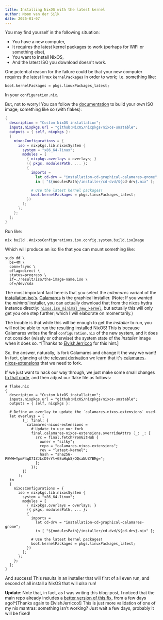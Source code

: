 ```yaml
---
title: Installing NixOS with the latest kernel
author: Noon van der Silk
date: 2025-01-07
---
```


You may find yourself in the following situation:

- You have a new computer,
- It requires the latest kernel packages to work (perhaps for WiFi or
    something else),
- You want to install NixOS,
- And the latest ISO you download doesn't work.

One potential reason for the failure could be that your new computer requires
the latest linux `kernelPackages` in order to work; i.e. something like:

```
boot.kernelPackages = pkgs.linuxPackages_latest;
```

In your `configuration.nix`.

But, not to worry! You can follow the
[documentation](https://nixos.org/manual/nixos/stable/#sec-booting-from-usb)
to build your _own_ ISO image; something like so (with flakes):

```nix
{
  description = "Custom NixOS installation";
  inputs.nixpkgs.url = "github:NixOS/nixpkgs/nixos-unstable";
  outputs = { self, nixpkgs }:
  {
    nixosConfigurations = {
      iso = nixpkgs.lib.nixosSystem {
        system = "x86_64-linux";
        modules = [
          { nixpkgs.overlays = overlays; }
          ({ pkgs, modulesPath, ... }:
          {
            imports =
              let cd-drv = "installation-cd-graphical-calamares-gnome";
              in [ "${modulesPath}/installer/cd-dvd/${cd-drv}.nix" ];

            # Use the latest kernel packages!
            boot.kernelPackages = pkgs.linuxPackages_latest;
          })
        ];
      };
    };
  };
}
```

Run like:

```shell
nix build .#nixosConfigurations.iso.config.system.build.isoImage
```

Which will produce an iso file that you can mount something like:

```shell
sudo dd \
  bs=4M \
  conv=fsync \
  oflag=direct \
  status=progress \
  if=./result/iso/the-image-name.iso \
  of=/dev/sda
```

The most important fact here is that you select the _calamares_ variant of the
[installation
iso's](https://github.com/NixOS/nixpkgs/tree/master/nixos/modules/installer/cd-dvd).
[Calamares](https://github.com/calamares/calamares/) is the graphical
installer. (Note: If you wanted the _minimal_ installer, you can actually
download that from the nixos hydra instance directly:
[`nixos.iso_minimal_new_kernel`](https://hydra.nixos.org/job/nixos/trunk-combined/nixos.iso_minimal_new_kernel_no_zfs.x86_64-linux),
but actually this will only get you one step further; which I will elaborate
on momentarily.)

The trouble is that while this will be enough to get the _installer_ to run,
you will not be able to run the resulting installed NixOS! This is because
Calamares writes the final `configuration.nix` of the new system, and it does
not consider (wisely or otherwise) the system state of the _installer_ image
when it does so. ^[Thanks to [ElvishJerricco](https://github.com/ElvishJerricco) for this hint.]

So, the answer, naturally, is fork Calamares and change it the way we want! In
fact, glancing at the [relevant
derivation](https://github.com/NixOS/nixpkgs/blob/master/nixos/modules/installer/cd-dvd/installation-cd-graphical-calamares.nix#L19) we learn that it's [calamares-nixos-extensions](https://github.com/NixOS/calamares-nixos-extensions) that we need to fork.

If we just want to hack our way through, we just make some small changes [to
that code](https://github.com/NixOS/calamares-nixos-extensions/compare/calamares...silky:calamares-nixos-extensions:latest-kernel),
and then adjust our flake file as follows:

``` lang=nix
# flake.nix
{
  description = "Custom NixOS installation";
  inputs.nixpkgs.url = "github:NixOS/nixpkgs/nixos-unstable";
  outputs = { self, nixpkgs }:

  # Define an overlay to update the `calamares-nixos-extensions` used.
  let overlays = [
        (_: final: {
          calamares-nixos-extensions =
            # Update to use our fork
            final.calamares-nixos-extensions.overrideAttrs (_: _: {
              src = final.fetchFromGitHub {
                owner = "silky";
                repo = "calamares-nixos-extensions";
                rev = "latest-kernel";
                hash = "sha256-PEWH+YpmP4qD7IZJLcD9rYl+GEuHqbS/OQsaNUZYBMg=";
              };
            });
        })
      ];
  in
  {
    nixosConfigurations = {
      iso = nixpkgs.lib.nixosSystem {
        system = "x86_64-linux";
        modules = [
          { nixpkgs.overlays = overlays; }
          ({ pkgs, modulesPath, ... }:
          {
            imports =
              let cd-drv = "installation-cd-graphical-calamares-gnome";
              in [ "${modulesPath}/installer/cd-dvd/${cd-drv}.nix" ];

            # Use the latest kernel packages!
            boot.kernelPackages = pkgs.linuxPackages_latest;
          })
        ];
      };
    };
  };
}
```

And success! This results in an installer that will first of all even run, and
second of all install a NixOS that will _also_ run!

**Update**: Note that, in fact, as I was writing this blog-post, I noticed that
the main repo already includes a [better version of this
fix](https://github.com/NixOS/calamares-nixos-extensions/commit/381e34385106f548568ece2395806a6ab4cf6e5f),
from a few days ago!^[Thanks again to ElvishJerricco!] This is just more validation of one of my nix mantras:
something isn't working? Just wait a few days, probably it will be fixed!
